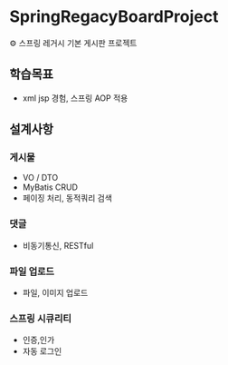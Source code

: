 # SpringRegacyBoardProject

⚙️ 스프링 레거시 기본 게시판 프로젝트


## 학습목표
* xml jsp 경험, 스프링 AOP 적용

## 설계사항

### 게시물 
* VO / DTO
* MyBatis CRUD
* 페이징 처리, 동적쿼리 검색

### 댓글 
* 비동기통신, RESTful

### 파일 업로드
* 파일, 이미지 업로드

### 스프링 시큐리티
* 인증,인가
* 자동 로그인
